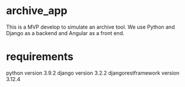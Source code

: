 # archive_app
This is a MVP develop to simulate an archive tool. We use Python and Django as a backend and Angular as a front end.

# requirements
python version 3.9.2
django version 3.2.2
djangorestframework version 3.12.4
